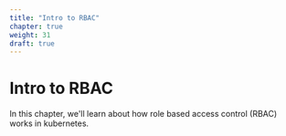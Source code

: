 ```yaml
---
title: "Intro to RBAC"
chapter: true
weight: 31
draft: true
---
```

# Intro to RBAC

In this chapter, we'll learn about how role based access control (RBAC) works in kubernetes.
